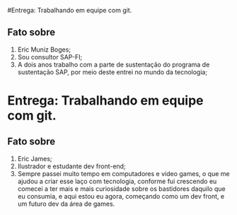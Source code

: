 #Entrega: Trabalhando em equipe com git.

## Fato sobre <Eric Muniz>

1. Eric Muniz Boges;
2. Sou consultor SAP-FI;
3. A dois anos trabalho com a parte de sustentação do programa de sustentação SAP, por meio deste entrei no mundo da tecnologia;

# Entrega: Trabalhando em equipe com git.

## Fato sobre <Eric James>

1. Eric James;
2. Ilustrador e estudante dev front-end;
3. Sempre passei muito tempo em computadores e video games, o que me ajudou a criar esse laço com tecnologia, conforme fui crescendo eu comecei a ter mais e mais curiosidade sobre os bastidores daquilo que eu consumia, e aqui estou eu agora, começando como um dev front, e um futuro dev da área de games.